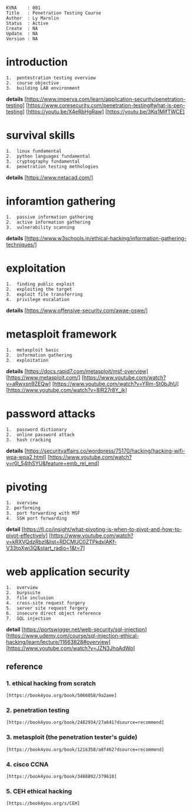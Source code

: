 ```
KVRA    : 001
Title   : Penetration Testing Course
Author  : Ly Marolin
Status  : Active
Create  : NA
Update  : NA
Version : NA
```

# **introduction**
    1.  pentestration testing overview
    2.  course objective
    3.  building LAB environment

**details**
    [https://www.imperva.com/learn/application-security/penetration-testing]
    [https://www.coresecurity.com/penetration-testing#what-is-pen-testing]
    [https://youtu.be/X4eRbHgRaw]
    [https://youtu.be/3Kq1MIfTWCE]


# **survival skills**
    1.  linux fundamental
    2.  python languages fundamental
    3.  cryptography fundamental
    4.  penetration testing methologies

**details**
    [https://www.netacad.com/]


#   **inforamtion gathering**
    1.  passive information gathering
    2.  active information gathering
    3.  vulnerability scanning

**details**
    [https://www.w3schools.in/ethical-hacking/information-gathering-techniques/]


#   **exploitation**
    1.  finding public exploit
    2.  exploiting the target
    3.  exploit file transferring
    4.  privilege escalation

**details**
    [https://www.offensive-security.com/awae-oswe/]


#   **metasploit framework**
    1.  metasploit basic
    2.  information gathering
    3.  exploitation

**details**
    [https://docs.rapid7.com/metasploit/msf-overview]
    [https://www.metasploit.com/]
    [https://www.youtube.com/watch?v=aRwxsn9ZEQw]
    [https://www.youtube.com/watch?v=YRm-St0bJhU]
    [https://www.youtube.com/watch?v=8lR27r8Y_ik]


#   **password attacks**
    1.  password dictionary
    2.  online password attack
    3.  hash cracking
    
**details**
    [https://securityaffairs.co/wordpress/75170/hacking/hacking-wifi-wpa-wpa2.html]
    [https://www.youtube.com/watch?v=r0l_54thSYU&feature=emb_rel_end]


#   **pivoting**
    1.  overview
    2. performing
    3.  port forwarding with MSF
    4.  SSH port forwarding

**detail**
    [https://fi.co/insight/what-pivoting-is-when-to-pivot-and-how-to-pivot-effectively]
    [https://www.youtube.com/watch?v=kRXVQdzRbzI&list=RDCMUC0ZTPkdxlAKf-V33tqXwi3Q&start_radio=1&t=7]


#   **web application security**
    1.  overview
    2.  burpsuite
    3.  file inclusion
    4.  cross-site request forgery
    5.  server site request forgery
    6.  insecure direct object reference
    7.  SQL injection

**detail**
    [https://portswigger.net/web-security/sql-injection]
    [https://www.udemy.com/course/sql-injection-ethical-hacking/learn/lecture/11663828#overview]
    [https://www.youtube.com/watch?v=JZN3JhoAdWo]



##  reference

### **1. ethical hacking from scratch**
    [https://book4you.org/book/5066058/9a2aee]
### **2. penetration testing**
    [https://book4you.org/book/2482934/27a641?dsource=recommend]
### **3. metasploit (the penetration tester's guide)**
    [https://book4you.org/book/1216358/a8f462?dsource=recommend]
### **4. cisco CCNA**
    [https://book4you.org/book/3488892/379610]
### **5. CEH ethical hacking**
    [https://book4you.org/s/CEH]